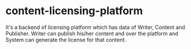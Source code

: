 # content-licensing-platform
It's a backend of licensing platform which has data of Writer, Content and Publisher.
Writer can publish his/her content and over the platform and System can generate the license for that content.
